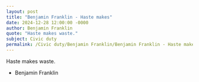 ```yaml
---
layout: post
title: "Benjamin Franklin - Haste makes"
date: 2024-12-28 12:00:00 -0000
author: Benjamin Franklin
quote: "Haste makes waste."
subject: Civic duty
permalink: /Civic duty/Benjamin Franklin/Benjamin Franklin - Haste makes
---
```


Haste makes waste.

- Benjamin Franklin
